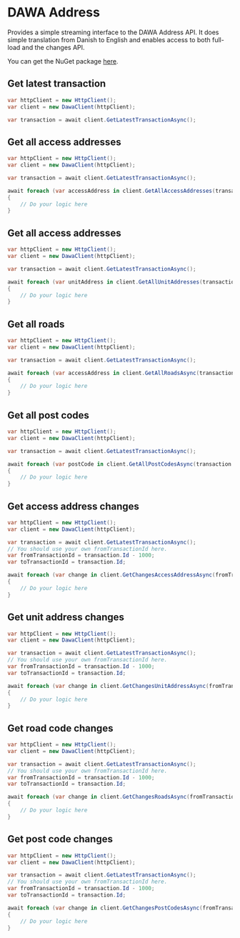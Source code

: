 # DAWA Address

Provides a simple streaming interface to the DAWA Address API.
It does simple translation from Danish to English and enables access to both full-load and the changes API.

You can get the NuGet package [here](https://www.nuget.org/packages/DawaAddress).

## Get latest transaction

```c#
var httpClient = new HttpClient();
var client = new DawaClient(httpClient);

var transaction = await client.GetLatestTransactionAsync();
```

## Get all access addresses

```c#
var httpClient = new HttpClient();
var client = new DawaClient(httpClient);

var transaction = await client.GetLatestTransactionAsync();

await foreach (var accessAddress in client.GetAllAccessAddresses(transaction.Id))
{
    // Do your logic here
}
```

## Get all access addresses

```c#
var httpClient = new HttpClient();
var client = new DawaClient(httpClient);

var transaction = await client.GetLatestTransactionAsync();

await foreach (var unitAddress in client.GetAllUnitAddresses(transaction.Id))
{
    // Do your logic here
}
```

## Get all roads

```c#
var httpClient = new HttpClient();
var client = new DawaClient(httpClient);

var transaction = await client.GetLatestTransactionAsync();

await foreach (var accessAddress in client.GetAllRoadsAsync(transaction.Id))
{
    // Do your logic here
}
```

## Get all post codes

```c#
var httpClient = new HttpClient();
var client = new DawaClient(httpClient);

var transaction = await client.GetLatestTransactionAsync();

await foreach (var postCode in client.GetAllPostCodesAsync(transaction.Id))
{
    // Do your logic here
}
```

## Get access address changes

```C#
var httpClient = new HttpClient();
var client = new DawaClient(httpClient);

var transaction = await client.GetLatestTransactionAsync();
// You should use your own fromTransactionId here.
var fromTransactionId = transaction.Id - 1000;
var toTransactionId = transaction.Id;

await foreach (var change in client.GetChangesAccessAddressAsync(fromTransactionId, toTransactionId))
{
    // Do your logic here
}
```

## Get unit address changes

```C#
var httpClient = new HttpClient();
var client = new DawaClient(httpClient);

var transaction = await client.GetLatestTransactionAsync();
// You should use your own fromTransactionId here.
var fromTransactionId = transaction.Id - 1000;
var toTransactionId = transaction.Id;

await foreach (var change in client.GetChangesUnitAddressAsync(fromTransactionId, toTransactionId))
{
    // Do your logic here
}
```

## Get road code changes

```C#
var httpClient = new HttpClient();
var client = new DawaClient(httpClient);

var transaction = await client.GetLatestTransactionAsync();
// You should use your own fromTransactionId here.
var fromTransactionId = transaction.Id - 1000;
var toTransactionId = transaction.Id;

await foreach (var change in client.GetChangesRoadsAsync(fromTransactionId, toTransactionId))
{
    // Do your logic here
}
```

## Get post code changes

```C#
var httpClient = new HttpClient();
var client = new DawaClient(httpClient);

var transaction = await client.GetLatestTransactionAsync();
// You should use your own fromTransactionId here.
var fromTransactionId = transaction.Id - 1000;
var toTransactionId = transaction.Id;

await foreach (var change in client.GetChangesPostCodesAsync(fromTransactionId, toTransactionId))
{
    // Do your logic here
}
```
